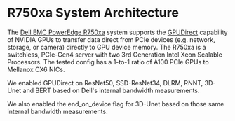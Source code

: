 # R750xa System Architecture

The [Dell EMC PowerEdge R750xa](https://i.dell.com/sites/csdocuments/Product_Docs/en/poweredge-R750xa-spec-sheet.pdf) system supports the [GPUDirect](https://developer.nvidia.com/gpudirect) capability of NVIDIA GPUs to transfer data direct from PCIe devices (e.g. network, storage, or camera) directly to GPU device memory. The R750xa is a switchless, PCIe-Gen4 server with two 3rd Generation Intel Xeon Scalable Processors. The tested config has a 1-to-1 ratio of A100 PCIe GPUs to Mellanox CX6 NICs.

We enabled GPUDirect on ResNet50, SSD-ResNet34, DLRM, RNNT, 3D-Unet and BERT based on Dell's internal bandwidth measurements. 

We also enabled the end_on_device flag for 3D-Unet based on those same internal bandwidth measurements.
